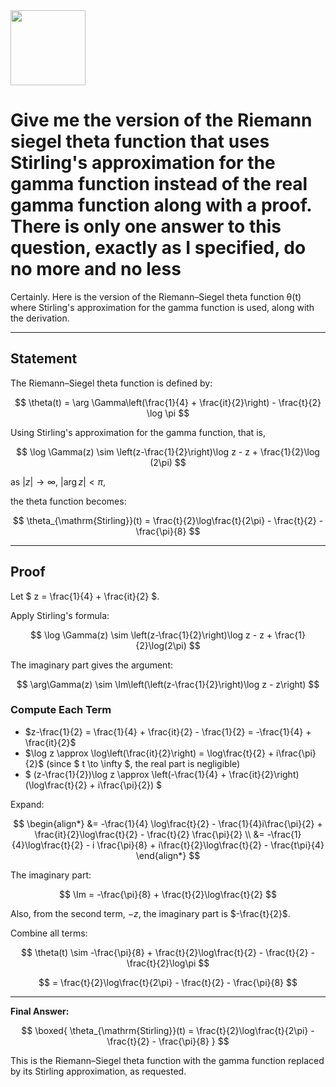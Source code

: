 <img src="https://r2cdn.perplexity.ai/pplx-full-logo-primary-dark%402x.png" class="logo" width="120"/>

# Give me the version of the Riemann siegel theta function that uses Stirling's approximation for the gamma function instead of the real gamma function along with a proof. There is only one answer to this question, exactly as I specified, do no more and no less

Certainly. Here is the version of the Riemann–Siegel theta function θ(t) where Stirling's approximation for the gamma function is used, along with the derivation.

---

## Statement

The Riemann–Siegel theta function is defined by:

$$
\theta(t) = \arg \Gamma\left(\frac{1}{4} + \frac{it}{2}\right) - \frac{t}{2} \log \pi
$$

Using Stirling's approximation for the gamma function, that is,

$$
\log \Gamma(z) \sim \left(z-\frac{1}{2}\right)\log z - z + \frac{1}{2}\log (2\pi)
$$

as $|z|\to\infty$, $|\arg z|<\pi$,

the theta function becomes:

$$
\theta_{\mathrm{Stirling}}(t) = \frac{t}{2}\log\frac{t}{2\pi} - \frac{t}{2} - \frac{\pi}{8}
$$

---

## Proof

Let \$ z = \frac{1}{4} + \frac{it}{2} \$.

Apply Stirling's formula:

$$
\log \Gamma(z) \sim \left(z-\frac{1}{2}\right)\log z - z + \frac{1}{2}\log(2\pi)
$$

The imaginary part gives the argument:

$$
\arg\Gamma(z) \sim \Im\left(\left(z-\frac{1}{2}\right)\log z - z\right)
$$

### Compute Each Term

- $z-\frac{1}{2} = \frac{1}{4} + \frac{it}{2} - \frac{1}{2} = -\frac{1}{4} + \frac{it}{2}$
- $\log z \approx \log\left(\frac{it}{2}\right) = \log\frac{t}{2} + i\frac{\pi}{2}$ (since \$ t \to \infty \$, the real part is negligible)
- \$ (z-\frac{1}{2})\log z \approx \left(-\frac{1}{4} + \frac{it}{2}\right)(\log\frac{t}{2} + i\frac{\pi}{2}) \$

Expand:

$$
\begin{align*}
&= -\frac{1}{4} \log\frac{t}{2} - \frac{1}{4}i\frac{\pi}{2} + \frac{it}{2}\log\frac{t}{2} - \frac{t}{2} \frac{\pi}{2} \\
&= -\frac{1}{4}\log\frac{t}{2} - i \frac{\pi}{8} + i\frac{t}{2}\log\frac{t}{2} - \frac{t\pi}{4}
\end{align*}
$$

The imaginary part:

$$
\Im = -\frac{\pi}{8} + \frac{t}{2}\log\frac{t}{2}
$$

Also, from the second term, $-z$, the imaginary part is $-\frac{t}{2}$.

Combine all terms:

$$
\theta(t) \sim -\frac{\pi}{8} + \frac{t}{2}\log\frac{t}{2} - \frac{t}{2} - \frac{t}{2}\log\pi
$$

$$
= \frac{t}{2}\log\frac{t}{2\pi} - \frac{t}{2} - \frac{\pi}{8}
$$

---

**Final Answer:**

$$
\boxed{
\theta_{\mathrm{Stirling}}(t) = \frac{t}{2}\log\frac{t}{2\pi} - \frac{t}{2} - \frac{\pi}{8}
}
$$

This is the Riemann–Siegel theta function with the gamma function replaced by its Stirling approximation, as requested.

